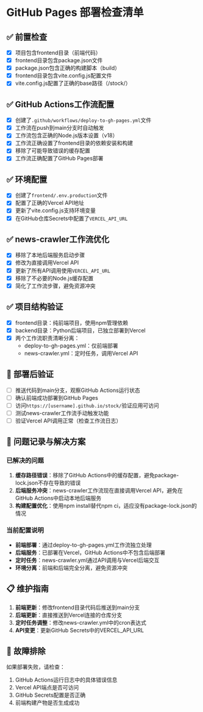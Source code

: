 # GitHub Pages 部署检查清单

## ✅ 前置检查
- [x] 项目包含frontend目录（前端代码）
- [x] frontend目录包含package.json文件
- [x] package.json包含正确的构建脚本（build）
- [x] frontend目录包含vite.config.js配置文件
- [x] vite.config.js配置了正确的base路径（/stock/）

## ✅ GitHub Actions工作流配置
- [x] 创建了`.github/workflows/deploy-to-gh-pages.yml`文件
- [x] 工作流在push到main分支时自动触发
- [x] 工作流包含正确的Node.js版本设置（v18）
- [x] 工作流正确设置了frontend目录的依赖安装和构建
- [x] 移除了可能导致错误的缓存配置
- [x] 工作流正确配置了GitHub Pages部署

## ✅ 环境配置
- [x] 创建了`frontend/.env.production`文件
- [x] 配置了正确的Vercel API地址
- [x] 更新了vite.config.js支持环境变量
- [x] 在GitHub仓库Secrets中配置了`VERCEL_API_URL`

## ✅ news-crawler工作流优化
- [x] 移除了本地后端服务启动步骤
- [x] 修改为直接调用Vercel API
- [x] 更新了所有API调用使用`VERCEL_API_URL`
- [x] 移除了不必要的Node.js缓存配置
- [x] 简化了工作流步骤，避免资源冲突

## ✅ 项目结构验证
- [x] frontend目录：纯前端项目，使用npm管理依赖
- [x] backend目录：Python后端项目，已独立部署到Vercel
- [x] 两个工作流职责清晰分离：
  - deploy-to-gh-pages.yml：仅前端部署
  - news-crawler.yml：定时任务，调用Vercel API

## 🔧 部署后验证
- [ ] 推送代码到main分支，观察GitHub Actions运行状态
- [ ] 确认前端成功部署到GitHub Pages
- [ ] 访问`https://[username].github.io/stock/`验证应用可访问
- [ ] 测试news-crawler工作流手动触发功能
- [ ] 验证Vercel API调用正常（检查工作流日志）

## 📝 问题记录与解决方案

### 已解决的问题
1. **缓存路径错误**：移除了GitHub Actions中的缓存配置，避免package-lock.json不存在导致的错误
2. **后端服务冲突**：news-crawler工作流现在直接调用Vercel API，避免在GitHub Actions中启动本地后端服务
3. **构建配置优化**：使用npm install替代npm ci，适应没有package-lock.json的情况

### 当前配置说明
- **前端部署**：通过deploy-to-gh-pages.yml工作流独立处理
- **后端服务**：已部署在Vercel，GitHub Actions中不包含后端部署
- **定时任务**：news-crawler.yml通过API调用与Vercel后端交互
- **环境分离**：前端和后端完全分离，避免资源冲突

## 📋 维护指南
1. **前端更新**：修改frontend目录代码后推送到main分支
2. **后端更新**：直接推送到Vercel连接的仓库分支
3. **定时任务调整**：修改news-crawler.yml中的cron表达式
4. **API变更**：更新GitHub Secrets中的VERCEL_API_URL

## 🚨 故障排除
如果部署失败，请检查：
1. GitHub Actions运行日志中的具体错误信息
2. Vercel API端点是否可访问
3. GitHub Secrets配置是否正确
4. 前端构建产物是否生成成功